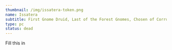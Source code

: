```yaml
---
thumbnail: /img/issatera-token.png
name: Issatera
subtitle: First Gnome Druid, Last of the Forest Gnomes, Chosen of Corruption
type: pc
status: dead
---
```

Fill this in